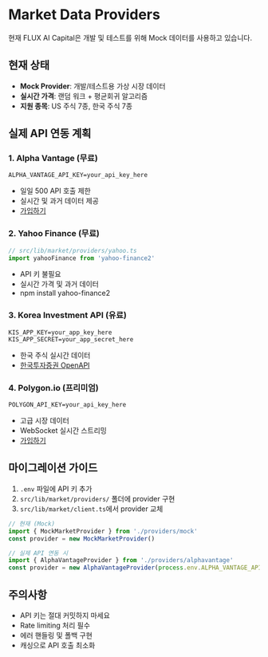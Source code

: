 # Market Data Providers

현재 FLUX AI Capital은 개발 및 테스트를 위해 Mock 데이터를 사용하고 있습니다.

## 현재 상태

- **Mock Provider**: 개발/테스트용 가상 시장 데이터
- **실시간 가격**: 랜덤 워크 + 평균회귀 알고리즘
- **지원 종목**: US 주식 7종, 한국 주식 7종

## 실제 API 연동 계획

### 1. Alpha Vantage (무료)
```env
ALPHA_VANTAGE_API_KEY=your_api_key_here
```
- 일일 500 API 호출 제한
- 실시간 및 과거 데이터 제공
- [가입하기](https://www.alphavantage.co/support/#api-key)

### 2. Yahoo Finance (무료)
```typescript
// src/lib/market/providers/yahoo.ts
import yahooFinance from 'yahoo-finance2'
```
- API 키 불필요
- 실시간 가격 및 과거 데이터
- npm install yahoo-finance2

### 3. Korea Investment API (유료)
```env
KIS_APP_KEY=your_app_key_here
KIS_APP_SECRET=your_app_secret_here
```
- 한국 주식 실시간 데이터
- [한국투자증권 OpenAPI](https://apiportal.koreainvestment.com)

### 4. Polygon.io (프리미엄)
```env
POLYGON_API_KEY=your_api_key_here
```
- 고급 시장 데이터
- WebSocket 실시간 스트리밍
- [가입하기](https://polygon.io)

## 마이그레이션 가이드

1. `.env` 파일에 API 키 추가
2. `src/lib/market/providers/` 폴더에 provider 구현
3. `src/lib/market/client.ts`에서 provider 교체

```typescript
// 현재 (Mock)
import { MockMarketProvider } from './providers/mock'
const provider = new MockMarketProvider()

// 실제 API 연동 시
import { AlphaVantageProvider } from './providers/alphavantage'
const provider = new AlphaVantageProvider(process.env.ALPHA_VANTAGE_API_KEY)
```

## 주의사항

- API 키는 절대 커밋하지 마세요
- Rate limiting 처리 필수
- 에러 핸들링 및 폴백 구현
- 캐싱으로 API 호출 최소화